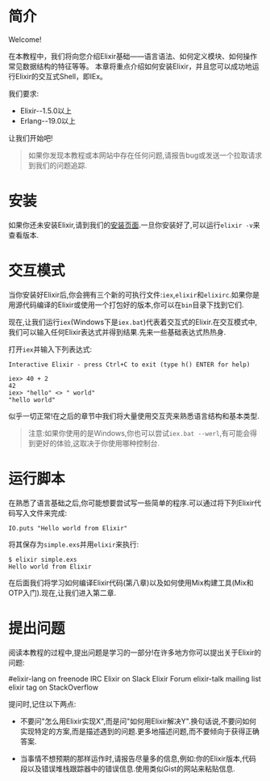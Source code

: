 # 简介

Welcome!

在本教程中，我们将向您介绍Elixir基础——语言语法、如何定义模块、如何操作常见数据结构的特征等等。
本章将重点介绍如何安装Elixir，并且您可以成功地运行Elixir的交互式Shell，即IEx。

我们要求:

  - Elixir--1.5.0以上
  - Erlang--19.0以上

让我们开始吧!

> 如果你发现本教程或本网站中存在任何问题,请报告bug或发送一个拉取请求到我们的问题追踪.

# 安装

如果你还未安装Elixir,请到我们的[安装页面](http://elixir-lang.github.io/install.html).一旦你安装好了,可以运行`elixir -v`来查看版本.

# 交互模式

当你安装好Elixir后,你会拥有三个新的可执行文件:`iex`,`elixir`和`elixirc`.如果你是用源代码编译的Elixir或使用一个打包好的版本,你可以在`bin`目录下找到它们.

现在,让我们运行`iex`(Windows下是`iex.bat`)代表着交互式的Elixir.在交互模式中,我们可以输入任何Elixir表达式并得到结果.先来一些基础表达式热热身.

打开`iex`并输入下列表达式:

```
Interactive Elixir - press Ctrl+C to exit (type h() ENTER for help)

iex> 40 + 2
42
iex> "hello" <> " world"
"hello world"
```

似乎一切正常!在之后的章节中我们将大量使用交互壳来熟悉语言结构和基本类型.

> 注意:如果你使用的是Windows,你也可以尝试`iex.bat --werl`,有可能会得到更好的体验,这取决于你使用哪种控制台.

# 运行脚本

在熟悉了语言基础之后,你可能想要尝试写一些简单的程序.可以通过将下列Elixir代码写入文件来完成:

```
IO.puts "Hello world from Elixir"
```

将其保存为`simple.exs`并用`elixir`来执行:

```
$ elixir simple.exs
Hello world from Elixir
```

在后面我们将学习如何编译Elixir代码(第八章)以及如何使用Mix构建工具(Mix和OTP入门).现在,让我们进入第二章.

# 提出问题

阅读本教程的过程中,提出问题是学习的一部分!在许多地方你可以提出关于Elixir的问题:


\#elixir-lang on freenode IRC
Elixir on Slack
Elixir Forum
elixir-talk mailing list
elixir tag on StackOverflow

提问时,记住以下两点:

  - 不要问"怎么用Elixir实现X",而是问"如何用Elixir解决Y".换句话说,不要问如何实现特定的方案,而是描述遇到的问题.更多地描述问题,而不要倾向于获得正确答案.

  - 当事情不想预期的那样运作时,请报告尽量多的信息,例如:你的Elixir版本,代码段以及错误堆栈跟踪器中的错误信息.使用类似Gist的网站来粘贴信息.
  
